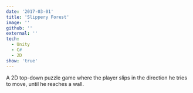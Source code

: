 ```yaml
---
date: '2017-03-01'
title: 'Slippery Forest'
image: ''
github: ''
external: ''
tech:
  - Unity
  - C#
  - 2D
show: 'true'
---
```


A 2D top-down puzzle game where the player slips in the direction he tries to move, until he reaches a wall.
